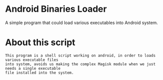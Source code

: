 # Android Binaries Loader
A simple program that could load various executables into Android system.

# About this script
    This program is a shell script working on android, in order to loads various executable files 
    into system, avoids us making the complex Magisk module when we just needs a single executable 
    file installed into the system.
